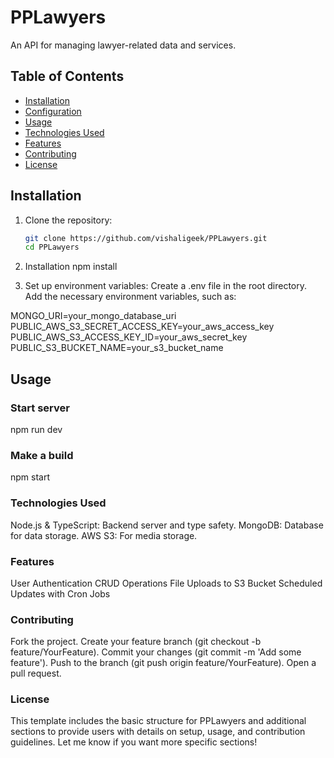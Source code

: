 # PPLawyers

An API for managing lawyer-related data and services.

## Table of Contents

- [Installation](#installation)
- [Configuration](#configuration)
- [Usage](#usage)
- [Technologies Used](#technologies-used)
- [Features](#features)
- [Contributing](#contributing)
- [License](#license)

## Installation

1. Clone the repository:

   ```bash
   git clone https://github.com/vishaligeek/PPLawyers.git
   cd PPLawyers

   ```

2. Installation
   npm install

3. Set up environment variables:
   Create a .env file in the root directory.
   Add the necessary environment variables, such as:

MONGO_URI=your_mongo_database_uri
PUBLIC_AWS_S3_SECRET_ACCESS_KEY=your_aws_access_key
PUBLIC_AWS_S3_ACCESS_KEY_ID=your_aws_secret_key
PUBLIC_S3_BUCKET_NAME=your_s3_bucket_name

## Usage

### Start server

npm run dev

### Make a build

npm start

### Technologies Used

Node.js & TypeScript: Backend server and type safety.
MongoDB: Database for data storage.
AWS S3: For media storage.

### Features

User Authentication
CRUD Operations
File Uploads to S3 Bucket
Scheduled Updates with Cron Jobs

### Contributing

Fork the project.
Create your feature branch (git checkout -b feature/YourFeature).
Commit your changes (git commit -m 'Add some feature').
Push to the branch (git push origin feature/YourFeature).
Open a pull request.

### License

This template includes the basic structure for PPLawyers and additional sections to provide users with details on setup, usage, and contribution guidelines. Let me know if you want more specific sections!
